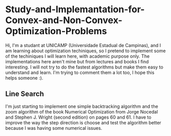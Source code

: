 # Study-and-Implemantation-for-Convex-and-Non-Convex-Optimization-Problems

Hi, I'm a studant at UNICAMP (Universidade Estadual de Campinas), and I
am learning about optimization techiniques, so I pretend to implement 
some of the techiniques I will learn here, with academic purpose only. The implementations here 
aren't mine but from lectures and books I find interesting. I will not 
try to do the fastest algorithms but make them easy to understand and learn.
I'm trying to comment them a lot too, I hope this helps someone :).


## Line Search

I'm just starting to implement one simple backtracking algorithm and the
zoom algorithm of the book Numerical Optimization from Jorge Nocedal and
Stephen J. Wright (second edition) on pages 60 and 61. I have to improve
the way the step direction is choose and test the algorithm better because
I was having some numerical issues.
